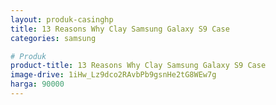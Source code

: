 ```yaml
---
layout: produk-casinghp
title: 13 Reasons Why Clay Samsung Galaxy S9 Case
categories: samsung

# Produk
product-title: 13 Reasons Why Clay Samsung Galaxy S9 Case
image-drive: 1iHw_Lz9dco2RAvbPb9gsnHe2tG8WEw7g
harga: 90000
---
```

